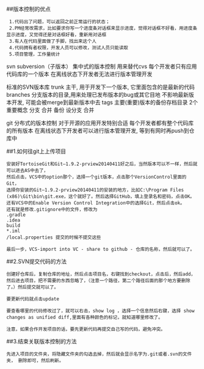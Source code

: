 ##版本控制的优点

     1.代码出了问题，可以返回之前正常运行的状态；
     2.PM经常改需求，比如要求你写一个进度条对话框来显示进度，觉得对话框不好看，用进度条显示进度，又觉得还是对话框好看，重新用对话框
     3.有人在代码里面做了手脚，找出来这个人
     4.代码拥有者权限，开发人员可以修改，测试人员只能读取
     5.项目管理，工作量统计

svn
	subversion（子版本）
	集中式的版本控制
	用来替代cvs
	每个开发者只有应用代码库的一个版本
        在离线状态下开发者无法进行版本管理开发
        
标准的SVN版本库
	trunk
		主干, 用于开发下一个版本, 它里面包含的是最新的代码
	branches
		分支版本的目录,用来处理已发布版本的bug或其它目地
		不影响最新版本开发, 可能会被merge到最新版本中去
	tags
		主要(重要)版本的备份存档目录
	2个重要概念
		分支
		合并
	备份
	设分支
	合并        
	
git
	分布式的版本控制
	对于开源的应用开发特别合适
	每个开发者都有整个代码库的所有版本
        在离线状态下开发者可以进行版本管理开发, 等到有网时再push到仓库中

##1.如何往git上上传项目

    安装好TortoiseGit和Git—1.9.2-prview20140411好之后，当然版本可以不一样，然后就可以进去AS中去了，
    然后点击，VCS中的option那个，选择一个git版本，点击那个VersionControl里面的Git，
    选择你安装的Git—1.9.2-prview20140411的安装的地方，比如C:\Program Files (x86)\Git\bin\git.exe，这个就好了。然后选择GitHub，填上登录名和密码，点击OK。
    还有VCS中的Enable Version Control Integration中的选择Git，然后点击ok。
    还有就是修改.gitignore中的文件，修改为
    .gradle
    .idea
    build
    *.iml
    /local.properties 提交的时候不提交这些

    最后一步，VCS-import into VC - share to github - 仓库的名称，然后就可以了。

##2.SVN提交代码的方法

    创建好仓库后，复制仓库的地址，然后点击项目名，右键找到checkout，点击后，然后add，然后进去项目，把不需要的东西忽略了，（注意一个路径，第二个路径后面的那个地方要删除了。）然后提交就可以了。

    要更新代码就点击update

    要查看哪里的代码修改过了，就可以右击，show log ，选择一个信息然后右键，选择 show changes as unified diff,里面有各种颜色的标记，就知道哪里修改了。

    注意，如果合作开发项目的话，要先更新代码再提交自己写的代码，避免冲突。
    
##3.结束关联版本控制的方法

    先进入项目的文件夹，将隐藏文件夹的勾选去掉，然后就会显示名字为.git或者.svn的文件夹， 删除即可，然后刷新。       

